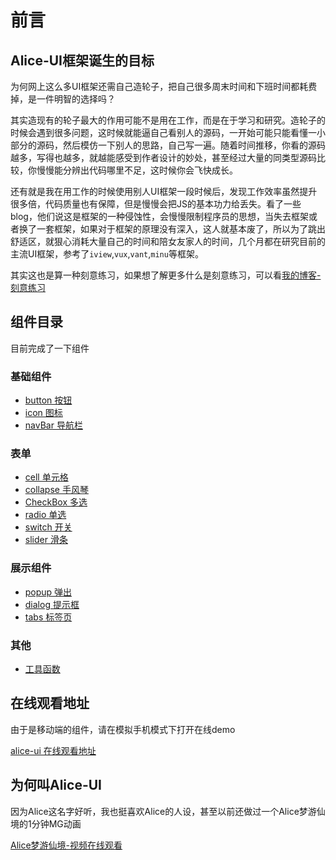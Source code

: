 # 前言
## Alice-UI框架诞生的目标
为何网上这么多UI框架还需自己造轮子，把自己很多周末时间和下班时间都耗费掉，是一件明智的选择吗？

其实造现有的轮子最大的作用可能不是用在工作，而是在于学习和研究。造轮子的时候会遇到很多问题，这时候就能逼自己看别人的源码，一开始可能只能看懂一小部分的源码，然后模仿一下别人的思路，自己写一遍。随着时间推移，你看的源码越多，写得也越多，就越能感受到作者设计的妙处，甚至经过大量的同类型源码比较，你慢慢能分辨出代码哪里不足，这时候你会飞快成长。

还有就是我在用工作的时候使用别人UI框架一段时候后，发现工作效率虽然提升很多倍，代码质量也有保障，但是慢慢会把JS的基本功力给丢失。看了一些blog，他们说这是框架的一种侵蚀性，会慢慢限制程序员的思想，当失去框架或者换了一套框架，如果对于框架的原理没有深入，这人就基本废了，所以为了跳出舒适区，就狠心消耗大量自己的时间和陪女友家人的时间，几个月都在研究目前的主流UI框架，参考了`iview`,`vux`,`vant`,`minu`等框架。

其实这也是算一种刻意练习，如果想了解更多什么是刻意练习，可以看[我的博客-刻意练习](https://lienjack.github.io/Blog/knowledge/learn/develop.html)

## 组件目录
目前完成了一下组件
### 基础组件
- [button 按钮](./01.button.md)
- [icon 图标](./02.icon.md)
- [navBar 导航栏](./03.navBar.md)
### 表单
- [cell 单元格](./04.cell.md)
- [collapse 手风琴](./05.collapse.md)
- [CheckBox 多选](./06.checkbox.md)
- [radio 单选](./07.radio.md)
- [switch 开关](./08.switch.md)
- [slider 滑条](./09.slider.md)
### 展示组件
- [popup 弹出](./10.popup.md)
- [dialog 提示框](./11.dialog.md)
- [tabs 标签页](./12.tabs.md)

### 其他
- [工具函数](./utils.md)

## 在线观看地址

由于是移动端的组件，请在模拟手机模式下打开在线demo

[alice-ui 在线观看地址](https://lienjack.github.io/alice-ui-demo/#/index)

## 为何叫Alice-UI
因为Alice这名字好听，我也挺喜欢Alice的人设，甚至以前还做过一个Alice梦游仙境的1分钟MG动画

[Alice梦游仙境-视频在线观看](https://v.qq.com/x/page/r0190527a90.html)
